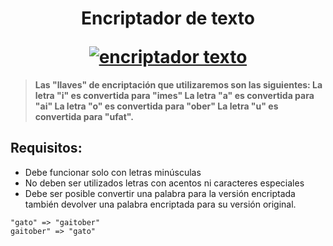 <h1 align="center">
  <p align="center">Encriptador de texto</p>
  <a href="https://andreshoracio.github.io/encriptador/"><img src="https://andreshoracio.github.io/encriptador/img/mu%C3%B1eco.png" alt="encriptador texto"></a>
</h1>

> **Las "llaves" de encriptación que utilizaremos son las siguientes:
 La letra "i" es convertida para "imes"
La letra "a" es convertida para "ai"
La letra "o" es convertida para "ober"
La letra "u" es convertida para "ufat".**
 

> 
## Requisitos:
- Debe funcionar solo con letras minúsculas
- No deben ser utilizados letras con acentos ni caracteres especiales
- Debe ser posible convertir una palabra para la versión encriptada también devolver una palabra    encriptada para su versión original.


```Por ejemplo:
"gato" => "gaitober"
gaitober" => "gato"
```
